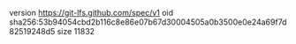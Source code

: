 version https://git-lfs.github.com/spec/v1
oid sha256:53b94054cbd2b116c8e86e07b67d30004505a0b3500e0e24a69f7d82519248d5
size 11832
